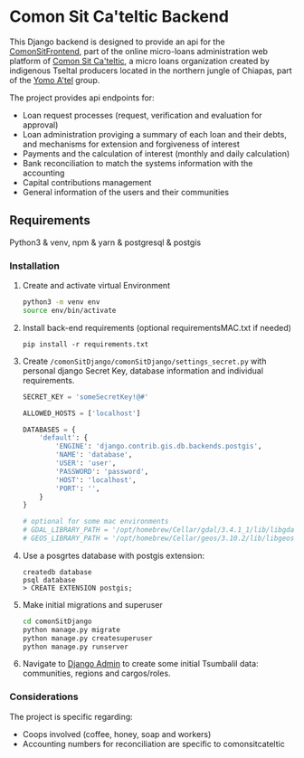 # Comon Sit Ca'teltic Backend
This Django backend is designed to provide an api for the [ComonSitFrontend](https://github.com/comonsit/comonsit-frontend), part of the online micro-loans administration web platform
of [Comon Sit Ca'teltic](https://www.comonsitcateltic.com/), a micro loans organization created by indigenous Tseltal producers located in the northern jungle of Chiapas, part of the  [Yomo A'tel](https://yomolatel.org/)  group.

The project provides api endpoints for:

+ Loan request processes (request, verification and evaluation for approval)
+ Loan administration proviging a summary of each loan and their debts, and mechanisms for extension and forgiveness of interest
+ Payments and the calculation of interest (monthly and daily calculation)
+ Bank reconciliation to match the systems information with the accounting
+ Capital contributions management
+ General information of the users and their communities



## Requirements

Python3 & venv, npm & yarn & postgresql & postgis



### Installation

1. Create and activate virtual Environment

   ```bash
   python3 -m venv env
   source env/bin/activate

2. Install back-end requirements (optional requirementsMAC.txt if needed)

   `pip install -r requirements.txt`

5. Create `/comonSitDjango/comonSitDjango/settings_secret.py` with personal django Secret Key, database information and individual requirements. 

   ```python
   SECRET_KEY = 'someSecretKey!@#'
   
   ALLOWED_HOSTS = ['localhost']
   
   DATABASES = {
       'default': {
           'ENGINE': 'django.contrib.gis.db.backends.postgis',
           'NAME': 'database',
           'USER': 'user',
           'PASSWORD': 'password',
           'HOST': 'localhost',
           'PORT': '',
       }
   }
   
   # optional for some mac environments
   # GDAL_LIBRARY_PATH = '/opt/homebrew/Cellar/gdal/3.4.1_1/lib/libgdal.dylib'
   # GEOS_LIBRARY_PATH = '/opt/homebrew/Cellar/geos/3.10.2/lib/libgeos_c.1.16.0.dylib'
   ```
6. Use a posgrtes database with postgis extension:

   ```
   createdb database
   psql database
   > CREATE EXTENSION postgis;
   ```

7. Make initial migrations and superuser
   ```bash
   cd comonSitDjango
   python manage.py migrate
   python manage.py createsuperuser
   python manage.py runserver
   ```


8. Navigate to [Django Admin](http://localhost:8000/admin/) to create some initial Tsumbalil data: communities, regions and cargos/roles.



### Considerations

The project is specific regarding:

+ Coops involved (coffee, honey, soap and workers)
+ Accounting numbers for reconciliation are specific to comonsitcateltic

